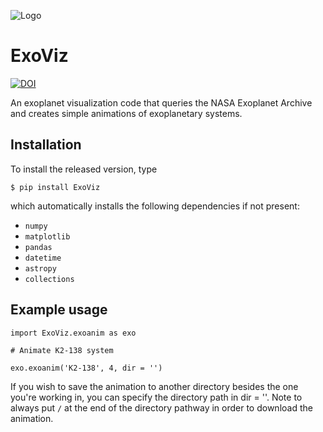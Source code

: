 ![Logo](https://media.discordapp.net/attachments/1261078446423937065/1263348861930307666/K2-138.gif?ex=669a9190&is=66994010&hm=a534f56aba85ac0a9aff424ff30e484c5df6b6f00bc3c9df7ba7e8534262e897&=&width=1248&height=936)

# ExoViz

[![DOI](https://zenodo.org/badge/829092140.svg)](https://zenodo.org/doi/10.5281/zenodo.12760958)

An exoplanet visualization code that queries the NASA Exoplanet Archive and creates simple animations of exoplanetary systems.

Installation
------------
To install the released version, type

    $ pip install ExoViz

which automatically installs the following dependencies if not present:

- `numpy`
- `matplotlib`
- `pandas`
- `datetime`
- `astropy`
- `collections`

Example usage
-------------
```
import ExoViz.exoanim as exo

# Animate K2-138 system

exo.exoanim('K2-138', 4, dir = '')
```

If you wish to save the animation to another directory besides the one you're working in, you can specify the directory path in dir = ''. Note to always put `/` at the end of the directory pathway in order to download the animation.
